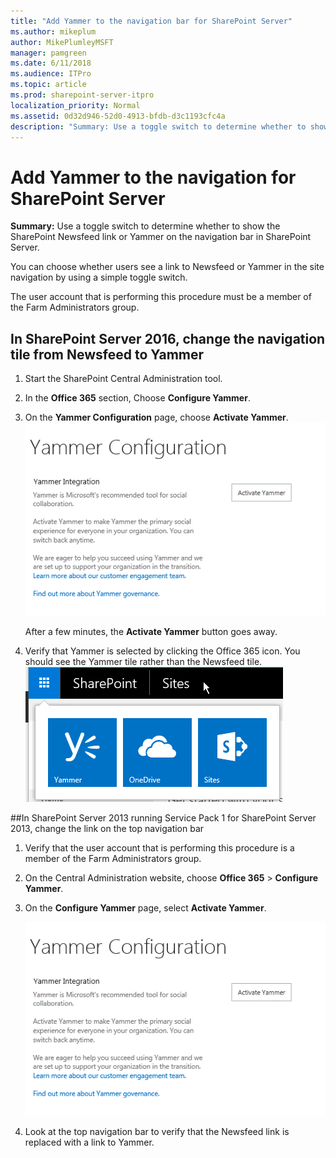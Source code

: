 ```yaml
---
title: "Add Yammer to the navigation bar for SharePoint Server"
ms.author: mikeplum
author: MikePlumleyMSFT
manager: pamgreen
ms.date: 6/11/2018
ms.audience: ITPro
ms.topic: article
ms.prod: sharepoint-server-itpro
localization_priority: Normal
ms.assetid: 0d32d946-52d0-4913-bfdb-d3c1193cfc4a
description: "Summary: Use a toggle switch to determine whether to show the SharePoint Newsfeed or Yammer in SharePoint Server navigation."
---
```


# Add Yammer to the navigation for SharePoint Server

 **Summary:** Use a toggle switch to determine whether to show the SharePoint Newsfeed link or Yammer on the navigation bar in SharePoint Server. 

You can choose whether users see a link to Newsfeed or Yammer in the site navigation by using a simple toggle switch.

The user account that is performing this procedure must be a member of the Farm Administrators group.

## In SharePoint Server 2016, change the navigation tile from Newsfeed to Yammer

1. Start the SharePoint Central Administration tool.

2. In the **Office 365** section, Choose **Configure Yammer**.

3. On the **Yammer Configuration** page, choose **Activate Yammer**. 
     ![Yammer Configuration page in Central Admin](../media/Yammer_IntegrationinCentralAdmin.GIF) 
   
     After a few minutes, the **Activate Yammer** button goes away.

4. Verify that Yammer is selected by clicking the Office 365 icon. You should see the Yammer tile rather than the Newsfeed tile.
    ![SharePoint navigation showing the Yammer tile](../media/yammer-tile-sharepoint.png)

##In SharePoint Server 2013 running Service Pack 1 for SharePoint Server 2013, change the link on the top navigation bar

1. Verify that the user account that is performing this procedure is a member of the Farm Administrators group. 
    
2. On the Central Administration website, choose **Office 365** > **Configure Yammer**.

3. On the **Configure Yammer** page, select **Activate Yammer**. 
     
     ![Yammer Configuration page in Central Admin](../media/Yammer_IntegrationinCentralAdmin.GIF)
  
4. Look at the top navigation bar to verify that the Newsfeed link is replaced with a link to Yammer. 
    


